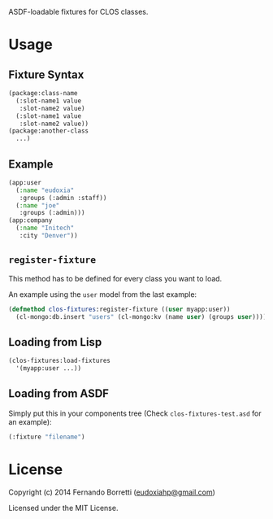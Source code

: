 ASDF-loadable fixtures for CLOS classes.

# Usage

## Fixture Syntax

```lisp
(package:class-name
  (:slot-name1 value
   :slot-name2 value)
  (:slot-name1 value
   :slot-name2 value))
(package:another-class
  ...)
```

## Example

```lisp
(app:user
  (:name "eudoxia"
   :groups (:admin :staff))
  (:name "joe"
   :groups (:admin)))
(app:company
  (:name "Initech"
   :city "Denver"))
```

## `register-fixture`

This method has to be defined for every class you want to load.

An example using the `user` model from the last example:

```lisp
(defmethod clos-fixtures:register-fixture ((user myapp:user))
  (cl-mongo:db.insert "users" (cl-mongo:kv (name user) (groups user))))
```

## Loading from Lisp

```lisp
(clos-fixtures:load-fixtures
  '(myapp:user ...))
```

## Loading from ASDF

Simply put this in your components tree (Check `clos-fixtures-test.asd` for an example):

```lisp
(:fixture "filename")
```

# License

Copyright (c) 2014 Fernando Borretti (eudoxiahp@gmail.com)

Licensed under the MIT License.
